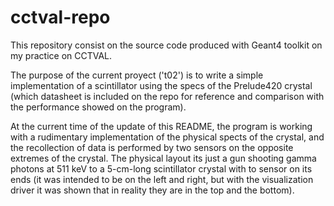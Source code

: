 cctval-repo
===========

This repository consist on the source code produced with Geant4 toolkit on my practice on CCTVAL.

 The purpose of the current proyect ('t02') is to write a simple implementation of a scintillator
using the specs of the Prelude420 crystal (which datasheet is included on the repo for reference and
comparison with the performance showed on the program).

 At the current time of the update of this README, the program is working with a rudimentary implementation
of the physical spects of the crystal, and the recollection of data is performed by two sensors on the 
opposite extremes of the crystal. The physical layout its just a gun shooting gamma photons at 511 keV
to a 5-cm-long scintillator crystal with to sensor on its ends (it was intended to be on the left and right,
but with the visualization driver it was shown that in reality they are in the top and the bottom).
